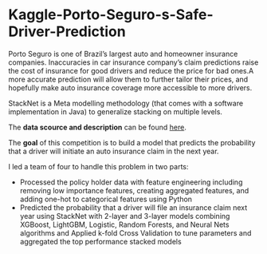 # Kaggle-Porto-Seguro-s-Safe-Driver-Prediction

Porto Seguro is one of Brazil’s largest auto and homeowner insurance companies. Inaccuracies in car insurance company’s claim predictions raise the cost of insurance for good drivers and reduce the price for bad ones.A more accurate prediction will allow them to further tailor their prices, and hopefully make auto insurance coverage more accessible to more drivers.

StackNet is a Meta modelling methodology (that comes with a software implementation in Java) to generalize stacking on multiple levels. 



The **data scource and description** can be found [here](https://www.kaggle.com/c/porto-seguro-safe-driver-prediction).

The **goal** of this competition is to build a model that predicts the probability that a driver will initiate an auto insurance claim in the next year.


I led a team of four to handle  this problem in two parts:

- Processed the policy holder data with feature engineering including removing low importance features, creating aggregated features, and adding one-hot to categorical features using Python
- Predicted the probability that a driver will file an insurance claim next year using StackNet with 2-layer and 3-layer models combining XGBoost, LightGBM, Logistic, Random Forests, and Neural Nets algorithms and Applied k-fold Cross Validation to tune parameters and aggregated the top performance stacked models

